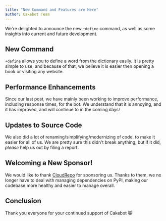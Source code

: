 ```yaml
---
title: "New Command and Features are Here"
author: Cakebot Team
---
```


We're delighted to announce the new `+define` command, as well as some insights into current and future development.

## New Command

`+define` allows you to define a word from the dictionary easily. It is pretty simple to use, and because of that, we believe it is easier then opening a book or visiting any website.

## Performance Enhancements

Since our last post, we have mainly been working to improve performance, including response times, for the bot. We understand that it is annoying, and it has improved, and will continue to in the coming days!

## Updates to Source Code

We also did a lot of renaming/simplifying/modernizing of code, to make it easier for all of us. We are pretty sure this didn't break anything, but if it did, _please_ help us out by filing a report.

## Welcoming a New Sponsor!

We would like to thank [CloudRepo](https://cloudrepo.io) for sponsoring us. Thanks to them, we no longer have to deal with managing dependencies on PyPI, making our codebase more healthy and easier to manage overall.

## Conclusion

Thank you everyone for your continued support of Cakebot :smile_cat:
